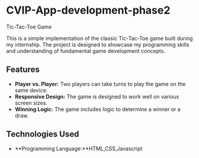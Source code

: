 # CVIP-App-development-phase2
 Tic-Tac-Toe Game

This is a simple implementation of the classic Tic-Tac-Toe game built during my internship. The project is designed to showcase my programming skills and understanding of fundamental game development concepts.

## Features

- **Player vs. Player:** Two players can take turns to play the game on the same device.
- **Responsive Design:** The game is designed to work well on various screen sizes.
- **Winning Logic:** The game includes logic to determine a winner or a draw.

## Technologies Used

- **Programming Language:**HTML,CSS,Javascript
